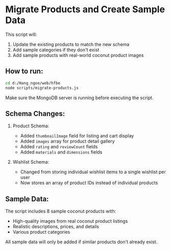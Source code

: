 # Migrate Products and Create Sample Data

This script will:
1. Update the existing products to match the new schema
2. Add sample categories if they don't exist
3. Add sample products with real-world coconut product images

## How to run:

```bash
cd d:/Hang_ngoo/web/hfbe
node scripts/migrate-products.js
```

Make sure the MongoDB server is running before executing the script.

## Schema Changes:

1. Product Schema:
   - Added `thumbnailImage` field for listing and cart display
   - Added `images` array for product detail gallery
   - Added `rating` and `reviewCount` fields
   - Added `materials` and `dimensions` fields

2. Wishlist Schema:
   - Changed from storing individual wishlist items to a single wishlist per user
   - Now stores an array of product IDs instead of individual products

## Sample Data:

The script includes 8 sample coconut products with:
- High-quality images from real coconut product listings
- Realistic descriptions, prices, and details
- Various product categories

All sample data will only be added if similar products don't already exist.
